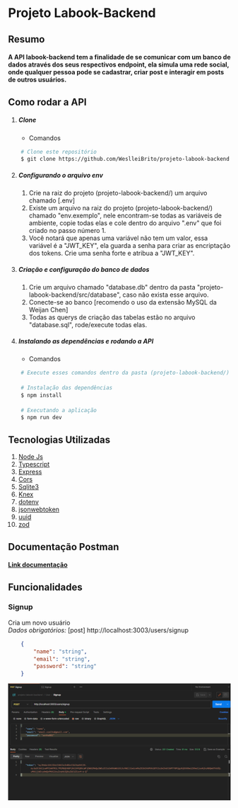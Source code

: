 # Projeto Labook-Backend

## Resumo

#### A API labook-backend tem a finalidade de se comunicar com um banco de dados através dos seus respectivos endpoint, ela simula uma rede social, onde qualquer pessoa pode se cadastrar, criar post e interagir em posts de outros usuários.

## Como rodar a API

1. ##### Clone
    - Comandos
```bash
    # Clone este repositório
    $ git clone https://github.com/WeslleiBrito/projeto-labook-backend.git    
```

2. ##### Configurando o arquivo env
    1. Crie na raiz do projeto (projeto-labook-backend/) um arquivo chamado [.env]
    2. Existe um arquivo na raiz do projeto (projeto-labook-backend/) chamado "env.exemplo", nele encontram-se todas as variáveis de ambiente, copie todas elas e cole dentro do arquivo ".env" que foi criado no passo número 1.
    3. Você notará que apenas uma variável não tem um valor, essa variável é a "JWT_KEY", ela guarda a senha para criar as encriptação dos tokens. Crie uma senha forte e atribua a "JWT_KEY".

3. ##### Criação e configuração do banco de dados
    1. Crie um arquivo chamado "database.db" dentro da pasta "projeto-labook-backend/src/database", caso não exista esse arquivo.
    2. Conecte-se ao banco [recomendo o uso da extensão MySQL da Weijan Chen]
    3. Todas as querys de criação das tabelas estão no arquivo "database.sql", rode/execute todas elas. 

4. ##### Instalando as dependências e rodando a API

    - Comandos
```bash
    # Execute esses comandos dentro da pasta (projeto-labook-backend/)

    # Instalação das dependências
    $ npm install

    # Executando a aplicação
    $ npm run dev
```
## Tecnologias Utilizadas

1. [Node Js](https://nodejs.org/pt-br/docs)
2. [Typescript](https://www.typescriptlang.org/pt/docs/handbook/typescript-in-5-minutes.html)
3. [Express](https://expressjs.com/pt-br/)
4. [Cors](https://developer.mozilla.org/pt-BR/docs/Glossary/CORS)
5. [Sqlite3](https://www.sqlite.org/docs.html)
6. [Knex](https://knexjs.org/guide/query-builder.html)
7. [dotenv](https://www.npmjs.com/package/dotenv)
8. [jsonwebtoken](https://www.npmjs.com/package/jsonwebtoken)
9. [uuid](https://www.npmjs.com/package/uuid)
9. [zod](https://zod.dev/)

## Documentação Postman
#### [Link documentação]()

## Funcionalidades
### Signup
Cria um novo usuário<br>
*Dados obrigatórios:* [post] http://localhost:3003/users/signup
```json
    {
        "name": "string",
        "email": "string",
        "password": "string"
    }
 ```
 ![Signup](./src/other/prints/Screenshot%202023-08-23%20212253.png)
    